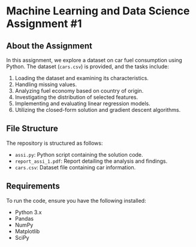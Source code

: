 # Machine Learning and Data Science Assignment #1

## About the Assignment

In this assignment, we explore a dataset on car fuel consumption using Python. The dataset (`cars.csv`) is provided, and the tasks include:

1. Loading the dataset and examining its characteristics.
2. Handling missing values.
3. Analyzing fuel economy based on country of origin.
4. Investigating the distribution of selected features.
5. Implementing and evaluating linear regression models.
6. Utilizing the closed-form solution and gradient descent algorithms.

## File Structure

The repository is structured as follows:

- `assi.py`: Python script containing the solution code.
- `report_assi_1.pdf`: Report detailing the analysis and findings.
- `cars.csv`: Dataset file containing car information.

## Requirements

To run the code, ensure you have the following installed:

- Python 3.x
- Pandas
- NumPy
- Matplotlib
- SciPy


